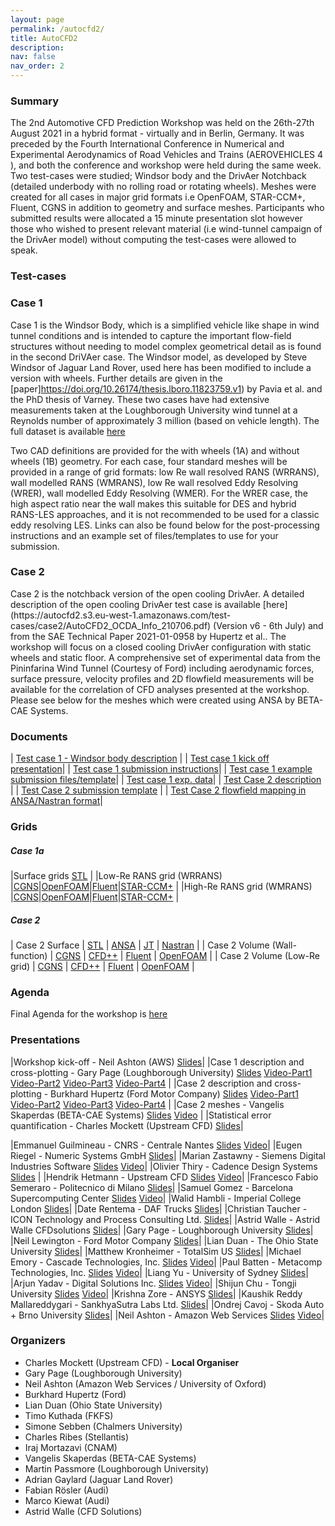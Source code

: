```yaml
---
layout: page
permalink: /autocfd2/
title: AutoCFD2
description: 
nav: false
nav_order: 2
---
```


<h3>Summary</h3>

The 2nd Automotive CFD Prediction Workshop was held on the 26th-27th August 2021 in a hybrid format - virtually and in Berlin, Germany. It was preceded by the Fourth International Conference in Numerical and Experimental Aerodynamics of Road Vehicles and Trains (AEROVEHICLES 4 ), and both the conference and workshop were held during the same week. Two test-cases were studied; Windsor body and the DrivAer Notchback (detailed underbody with no rolling road or rotating wheels). Meshes were created for all cases in major grid formats i.e OpenFOAM, STAR-CCM+, Fluent, CGNS in addition to geometry and surface meshes. Participants who submitted results were allocated a 15 minute presentation slot however those who wished to present relevant material (i.e wind-tunnel campaign of the DrivAer model) without computing the test-cases were allowed to speak. 
<h3>Test-cases</h3>
<h3>Case 1</h3>

Case 1 is the Windsor Body, which is a simplified vehicle like shape in wind tunnel conditions and is intended to capture the important flow-field structures without needing to model complex geometrical detail as is found in the second DriVAer case. The Windsor model, as developed by Steve Windsor of Jaguar Land Rover, used here has been modified to include a version with wheels. Further details are given in the [paper]https://doi.org/10.26174/thesis.lboro.11823759.v1) by Pavia et al. and the PhD thesis of Varney.
These two cases have had extensive measurements taken at the Loughborough University wind tunnel at a Reynolds number of approximately 3 million (based on vehicle length). The full dataset is available [here](https://repository.lboro.ac.uk/articles/dataset/Windsor_Body_Experimental_Aerodynamic_Dataset/13161284)

Two CAD definitions are provided for the with wheels (1A) and without wheels (1B) geometry. For each case, four standard meshes will be provided in a range of grid formats: low Re wall resolved RANS (WRRANS), wall modelled RANS (WMRANS), low Re wall resolved Eddy Resolving (WRER), wall modelled Eddy Resolving (WMER). For the WRER case, the high aspect ratio near the wall makes this suitable for DES and hybrid RANS-LES approaches, and it is not recommended to be used for a classic eddy resolving LES. Links can also be found below for the post-processing instructions and an example set of files/templates to use for your submission.

<h3>Case 2</h3>
Case 2 is the notchback version of the open cooling DrivAer. A detailed description of the open cooling DrivAer test case is available [here](https://autocfd2.s3.eu-west-1.amazonaws.com/test-cases/case2/AutoCFD2_OCDA_Info_210706.pdf) (Version v6 - 6th July)  and from the SAE Technical Paper 2021-01-0958 by Hupertz et al.. The workshop will focus on a closed cooling DrivAer configuration with static wheels and static floor. A comprehensive set of experimental data from the Pininfarina Wind Tunnel (Courtesy of Ford) including aerodynamic forces, surface pressure, velocity profiles and 2D flowfield measurements will be available for the correlation of CFD analyses presented at the workshop. Please see below for the meshes which were created using ANSA by BETA-CAE Systems.

<h3>Documents</h3>

| [Test case 1 - Windsor body description](https://autocfd2.s3.eu-west-1.amazonaws.com/test-cases/case1/WindsorDefinitionv0.5.pdf) |
| [Test case 1 kick off presentation](https://autocfd2.s3-eu-west-1.amazonaws.com/test-cases/case1/Case1Briefing.pdf)|
| [Test case 1 submission instructions](https://autocfd2.s3.eu-west-1.amazonaws.com/test-cases/case1/WindsorDataSubmission.pdf)|
| [Test case 1 example submission files/template](href=https://autocfd2.s3.eu-west-1.amazonaws.com/test-cases/case1/Case1DataSubmission.zip)|
| [Test case 1 exp. data]()|
| [Test Case 2 description](https://autocfd2.s3.eu-west-1.amazonaws.com/test-cases/case2/AutoCFD2_OCDA_Info_210706.pdf) |
| [Test Case 2 submission template](https://autocfd2.s3.eu-west-1.amazonaws.com/test-cases/case2/AutoCFD2_DrivAer_Result_Template_v15.xlsm) |
| [Test Case 2 flowfield mapping in ANSA/Nastran format](https://autocfd2.s3-eu-west-1.amazonaws.com/test-cases/case2/AutoCFD2.zip)|


<h3>Grids</h3>
<h5>Case 1a</h5>

|Surface grids [STL](https://autocfd2.s3-eu-west-1.amazonaws.com/test-cases/case1/grids/Windsor_Square_wW_Simplified_Wrap.stl.tgz) |
|Low-Re RANS grid (WRRANS) |[CGNS](https://autocfd2.s3-eu-west-1.amazonaws.com/test-cases/case1/grids/wW1A_WRRANS.cgns.tgz)|[OpenFOAM](https://autocfd2.s3-eu-west-1.amazonaws.com/test-cases/case1/grids/wW1A_WRRANS.OpenFOAM.tar.gz)|[Fluent](https://autocfd2.s3-eu-west-1.amazonaws.com/test-cases/case1/grids/wW1A_WRRANS.msh.tgz)|[STAR-CCM+](https://autocfd2.s3-eu-west-1.amazonaws.com/test-cases/case1/grids/wW1A_WRRANS.ccm.tgz) |
|High-Re RANS grid (WMRANS) |[CGNS](https://autocfd2.s3-eu-west-1.amazonaws.com/test-cases/case1/grids/wW1A_WMRANS.cgns.tgz)|[OpenFOAM](https://autocfd2.s3-eu-west-1.amazonaws.com/test-cases/case1/grids/wW1A_WMRANS.OpenFOAM.tar.gz)|[Fluent](https://autocfd2.s3-eu-west-1.amazonaws.com/test-cases/case1/grids/wW1A_WMRANS.msh.tgz)|[STAR-CCM+](https://autocfd2.s3-eu-west-1.amazonaws.com/test-cases/case1/grids/wW1A_WMRANS.ccm.tgz) |

<h5>Case 2</h5>

| Case 2 Surface | [STL](https://autocfd2.s3.eu-west-1.amazonaws.com/test-cases/case2/grids/OC_DrivAer_CC_NB_210512_stla.zip) | [ANSA](https://autocfd2.s3.eu-west-1.amazonaws.com/test-cases/case2/grids/OC_DrivAer_CC_NB_210512.ansa.zip) | [JT](https://autocfd2.s3.eu-west-1.amazonaws.com/test-cases/case2/grids/OC_DrivAer_CC_NB_210512.jt.zip) | [Nastran](https://autocfd2.s3.eu-west-1.amazonaws.com/test-cases/case2/grids/OC_DrivAer_CC_NB_210512.nas.zip) |
| Case 2 Volume (Wall-function) | [CGNS](https://autocfd2.s3.eu-west-1.amazonaws.com/test-cases/case2/grids/OC_DrivAer_CC_NB_201208_WF.cgns.gz) | [CFD++](https://autocfd2.s3.eu-west-1.amazonaws.com/test-cases/case2/grids/OC_DrivAer_CC_NB_201208_WF_CFD_PP.tar.gz) | [Fluent](https://autocfd2.s3.eu-west-1.amazonaws.com/test-cases/case2/grids/OC_DrivAer_CC_NB_201208_WF.msh.gz) | [OpenFOAM](https://autocfd2.s3.eu-west-1.amazonaws.com/test-cases/case2/grids/OC_DrivAer_CC_NB_201208_WF_OF.tar) |
| Case 2 Volume (Low-Re grid) | [CGNS](https://autocfd2.s3.eu-west-1.amazonaws.com/test-cases/case2/grids/OC_DrivAer_CC_NB_201208_y1.cgns.gz) | [CFD++](https://autocfd2.s3.eu-west-1.amazonaws.com/test-cases/case2/grids/OC_DrivAer_CC_NB_201208_y1_CFD_PP.tar.gz) | [Fluent](https://autocfd2.s3.eu-west-1.amazonaws.com/test-cases/case2/grids/OC_DrivAer_CC_NB_201208_y1.msh.gz) | [OpenFOAM](https://autocfd2.s3.eu-west-1.amazonaws.com/test-cases/case2/grids/OC_DrivAer_CC_NB_201208_y1_OF.tar) |

<h3>Agenda</h3>

Final Agenda for the workshop is [here](https://autocfd2.s3.eu-west-1.amazonaws.com/test-cases/admin/AutoCFD2_Agenda.pdf)

<h3>Presentations</h3>

|Workshop kick-off - Neil Ashton (AWS) [Slides](https://autocfd2.s3.eu-west-1.amazonaws.com/test-cases/presentations/Neil+Ashton+-+autocfd2-intro-neil.pdf)|
|Case 1 description and cross-plotting - Gary Page (Loughborough University) [Slides](https://autocfd2.s3.eu-west-1.amazonaws.com/test-cases/presentations/Gary+Page+-+AutoCFDWorkshopCase1.pdf) [Video-Part1](https://autocfd2.s3.eu-west-1.amazonaws.com/test-cases/videos/AutoCFD2_01_CommPres_TC1Descr_Page.mp4) [Video-Part2](https://autocfd2.s3.eu-west-1.amazonaws.com/test-cases/videos/AutoCFD2_33_CommPres_TC1CrossPlot_Pt1_Page.mp4) [Video-Part3](https://autocfd2.s3.eu-west-1.amazonaws.com/test-cases/videos/AutoCFD2_33_CommPres_TC1CrossPlot_Pt2_Page.mp4) [Video-Part4](https://autocfd2.s3.eu-west-1.amazonaws.com/test-cases/videos/AutoCFD2_33_CommPres_TC1CrossPlot_Pt3_Page.mp4) |
|Case 2 description and cross-plotting - Burkhard Hupertz (Ford Motor Company) [Slides](https://autocfd2.s3.eu-west-1.amazonaws.com/test-cases/presentations/Burkhard+Hupertz+-+AutoCFD2_Case2_Post_Final.pdf) [Video-Part1](https://autocfd2.s3.eu-west-1.amazonaws.com/test-cases/videos/AutoCFD2_02_CommPres_TC2Descr_Hupertz.mp4) [Video-Part2](https://autocfd2.s3.eu-west-1.amazonaws.com/test-cases/videos/AutoCFD2_34_CommPres_TC2CrossPlot_Pt1_Hupertz.mp4) [Video-Part3](https://autocfd2.s3.eu-west-1.amazonaws.com/test-cases/videos/AutoCFD2_34_CommPres_TC2CrossPlot_Pt2_Hupertz.mp4) [Video-Part4](https://autocfd2.s3.eu-west-1.amazonaws.com/test-cases/videos/AutoCFD2_34_CommPres_TC2CrossPlot_Pt3_Hupertz.mp4) |
|Case 2 meshes  - Vangelis Skaperdas (BETA-CAE Systems) [Slides](https://autocfd2.s3.eu-west-1.amazonaws.com/test-cases/presentations/Vangelis+Skaperdas+-+Skaperdas_BETA_CAE_2ndACW.pdf) [Video](https://autocfd2.s3.eu-west-1.amazonaws.com/test-cases/videos/Vangelis+Skaperdas+-+Skaperdas_BETA_CAE_2ndACW_2nd_edit.mp4) |
|Statistical error quantification  - Charles Mockett (Upstream CFD) [Slides](https://autocfd2.s3.eu-west-1.amazonaws.com/test-cases/presentations/Charlie+Mockett+-+UCFD_AutoCFD2_StatisticalErrorQuantification.pdf)|

|Emmanuel Guilmineau  - CNRS - Centrale Nantes [Slides](https://autocfd2.s3.eu-west-1.amazonaws.com/test-cases/presentations/Emmanuel+Guilmineau+-+guilmineau_AutoCFD2.pdf) [Video](https://autocfd2.s3.eu-west-1.amazonaws.com/test-cases/videos/AutoCFD2_04_ContrPres_CNRS_Guilmineau.mp4)|
|Eugen Riegel  - Numeric Systems GmbH [Slides](https://autocfd2.s3.eu-west-1.amazonaws.com/test-cases/presentations/Eugen+Riegel+-+20210216_Numeric+Systems+Pacefish+-+AutoCFD2+Results+discussion.pdf)|
|Marian Zastawny  - Siemens Digital Industries Software [Slides](https://autocfd2.s3.eu-west-1.amazonaws.com/test-cases/presentations/Marian+Zastawny+-+AutomotiveCFDWorkshop-2.pdf) [Video](https://autocfd2.s3.eu-west-1.amazonaws.com/test-cases/videos/AutoCFD2_06_ContrPres_SiemensDIS_Zastawny.mp4)|
|Olivier Thiry  - Cadence Design Systems [Slides](https://autocfd2.s3.eu-west-1.amazonaws.com/test-cases/presentations/CadenceDesignSystems_Olivier-Thiry_AutoCFD2.pdf) |
|Hendrik Hetmann  - Upstream CFD [Slides](https://autocfd2.s3.eu-west-1.amazonaws.com/test-cases/presentations/UCFD_AutoCFD2_UpstreamCFD_Partner_Presentation.pdf) [Video](https://autocfd2.s3.eu-west-1.amazonaws.com/test-cases/videos/Charlie+Mockett+-+AutoCFD2_08_ContrPres_UpstreamCFD_Hetmann_fixed.mp4)|
|Francesco Fabio Semeraro  - Politecnico di Milano [Slides](https://autocfd2.s3.eu-west-1.amazonaws.com/test-cases/presentations/Francesco+Fabio+Semeraro+-+Semeraro_AutoCFD2_DrivAer.pdf)|
|Samuel Gomez  - Barcelona Supercomputing Center [Slides](https://autocfd2.s3.eu-west-1.amazonaws.com/test-cases/presentations/Samuel+G%C3%B3mez+Gonz%C3%A1lez+-+BSC-presentation_ID-26.pdf) [Video](https://autocfd2.s3.eu-west-1.amazonaws.com/test-cases/videos/AutoCFD2_11_ContrPres_BSC_Gomez.mp4)|
|Walid Hambli  - Imperial College London [Slides](https://autocfd2.s3.eu-west-1.amazonaws.com/test-cases/presentations/Walid+Hambli+-+AutoCFD_Nektar_Final.pdf)|
|Date Rentema  - DAF Trucks [Slides](https://autocfd2.s3.eu-west-1.amazonaws.com/test-cases/presentations/DAFpresentation_AutoCFD2_20210826.pdf)|
|Christian Taucher  - ICON Technology and Process Consulting Ltd. [Slides](https://autocfd2.s3.eu-west-1.amazonaws.com/test-cases/presentations/Taucher+Christian+-+ICON_2nd_Automotive_Prediction_Workshop.pdf)|
|Astrid Walle  - Astrid Walle CFDsolutions [Slides](https://autocfd2.s3.eu-west-1.amazonaws.com/test-cases/presentations/Astrid+W+-+AutoCFD_AstridWalle.pdf)|
|Gary Page  - Loughborough University [Slides](https://autocfd2.s3.eu-west-1.amazonaws.com/test-cases/presentations/Gary+Page+-+LUCase1.pdf)|
|Neil Lewington  - Ford Motor Company [Slides](https://autocfd2.s3.eu-west-1.amazonaws.com/test-cases/presentations/Neil+Lewington+-+20210826-AutoCFD2-Workshop-Case2-Ford-Motor-Company.pdf)|
|Lian Duan  - The Ohio State University [Slides](https://autocfd2.s3.eu-west-1.amazonaws.com/test-cases/presentations/Lian+Duan+-+Duan_AutoCFD2_OhioStateU.pdf)|
|Matthew Kronheimer  - TotalSim US [Slides](https://autocfd2.s3.eu-west-1.amazonaws.com/test-cases/presentations/Matthew+Kronheimer+-+TotalSimUS-2nd-AutoCFD-Prediction-Workshop-Presentation.pdf)|
|Michael Emory - Cascade Technologies, Inc. [Slides](https://autocfd2.s3.eu-west-1.amazonaws.com/test-cases/presentations/Michael+Emory+-+Cascade_autoCFD2.pdf) [Video](https://autocfd2.s3.eu-west-1.amazonaws.com/test-cases/videos/AutoCFD2_22_ContrPres_Cascade_Emory.mp4)|
|Paul Batten  - Metacomp Technologies, Inc. [Slides](https://autocfd2.s3.eu-west-1.amazonaws.com/test-cases/presentations/Paul+Batten+-+AutoCFD2_Metacomp.pdf) [Video](https://autocfd2.s3.eu-west-1.amazonaws.com/test-cases/videos/AutoCFD2_23_ContrPres_Metacomp_Batten.mp4)|
|Liang Yu  - University of Sydney [Slides](https://autocfd2.s3.eu-west-1.amazonaws.com/test-cases/presentations/Liang+Yu+-+ID-35.pdf)|
|Arjun Yadav  - Digital Solutions Inc. [Slides](https://autocfd2.s3.eu-west-1.amazonaws.com/test-cases/presentations/Arjun+Yadav+-+ParticipantId18_ArjunDigitalSolutions.pdf) [Video](https://autocfd2.s3.eu-west-1.amazonaws.com/test-cases/videos/AutoCFD2_25_ContrPres_DigitalSolutions_Yadav.mp4)|
|Shijun Chu  - Tongji University [Slides](https://autocfd2.s3.eu-west-1.amazonaws.com/test-cases/presentations/Shijun+Chu+-+The+Wall-modeled+LES+simulation+for+Windsor+model_Chushijun.pdf) [Video](https://autocfd2.s3.eu-west-1.amazonaws.com/test-cases/videos/AutoCFD2_26_ContrPres_Tongji_Chu.mp4)|
|Krishna Zore  - ANSYS [Slides](https://autocfd2.s3.eu-west-1.amazonaws.com/test-cases/presentations/Krishna+Zore+-+2ndAutoCFDPW_ANSYS.pdf)|
|Kaushik Reddy Mallareddygari  - SankhyaSutra Labs Ltd. [Slides](https://autocfd2.s3.eu-west-1.amazonaws.com/test-cases/presentations/Kaushik+Reddy+Mallareddygari+-+ContributorID_16_presentation.pdf)|
|Ondrej Cavoj  - Skoda Auto + Brno University [Slides](https://autocfd2.s3.eu-west-1.amazonaws.com/test-cases/presentations/Ondrej+Cavoj+-+AUTOCFD2_WORKSHOP_FINAL_PRESENTATION_SKODA_AUTO.pdf)|
|Neil Ashton  - Amazon Web Services [Slides](https://autocfd2.s3.eu-west-1.amazonaws.com/test-cases/presentations/Neil+Ashton+-+Ashton-AWS.pdf) [Video](https://autocfd2.s3.eu-west-1.amazonaws.com/test-cases/videos/AutoCFD2_30_ContrPres_AWS_Ashton.mp4)|

<h3> Organizers</h3>

* Charles Mockett (Upstream CFD) - **Local Organiser**
* Gary Page (Loughborough University)
* Neil Ashton (Amazon Web Services / University of Oxford)
* Burkhard Hupertz (Ford)
* Lian Duan (Ohio State University)
* Timo Kuthada (FKFS)
* Simone Sebben (Chalmers University)
* Charles Ribes (Stellantis)
* Iraj Mortazavi (CNAM)
* Vangelis Skaperdas (BETA-CAE Systems)
* Martin Passmore (Loughborough University)
* Adrian Gaylard (Jaguar Land Rover)
* Fabian Rösler (Audi)
* Marco Kiewat (Audi)
* Astrid Walle (CFD Solutions)


